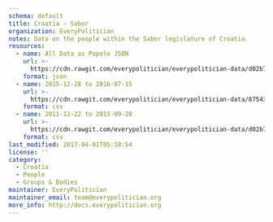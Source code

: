 ```yaml
---
schema: default
title: Croatia — Sabor
organization: EveryPolitician
notes: Data on the people within the Sabor legislature of Croatia.
resources:
  - name: All Data as Popolo JSON
    url: >-
      https://cdn.rawgit.com/everypolitician/everypolitician-data/d02b76cb63d42b33faede9577e23da9010fc64d9/data/Croatia/Sabor/ep-popolo-v1.0.json
    format: json
  - name: 2015-12-28 to 2016-07-15
    url: >-
      https://cdn.rawgit.com/everypolitician/everypolitician-data/8754322801a0b8c17452d697cc23f667b8c5e2db/data/Croatia/Sabor/term-8.csv
    format: csv
  - name: 2011-12-22 to 2015-09-28
    url: >-
      https://cdn.rawgit.com/everypolitician/everypolitician-data/d02b76cb63d42b33faede9577e23da9010fc64d9/data/Croatia/Sabor/term-7.csv
    format: csv
last_modified: 2017-04-01T05:18:54
license: ''
category:
  - Croatia
  - People
  - Groups & Bodies
maintainer: EveryPolitician
maintainer_email: team@everypolitician.org
more_info: http://docs.everypolitician.org
---
```

